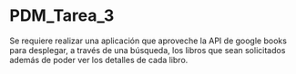 # PDM_Tarea_3
Se requiere realizar una aplicación que aproveche la API de google books para desplegar, a través de una búsqueda, los libros que sean solicitados además de poder ver los detalles de cada libro.
